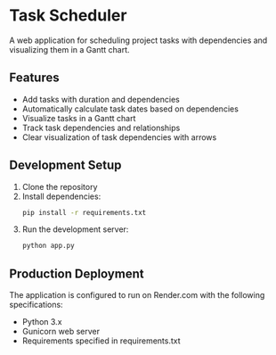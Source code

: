 # Task Scheduler

A web application for scheduling project tasks with dependencies and visualizing them in a Gantt chart.

## Features

- Add tasks with duration and dependencies
- Automatically calculate task dates based on dependencies
- Visualize tasks in a Gantt chart
- Track task dependencies and relationships
- Clear visualization of task dependencies with arrows

## Development Setup

1. Clone the repository
2. Install dependencies:
   ```bash
   pip install -r requirements.txt
   ```
3. Run the development server:
   ```bash
   python app.py
   ```

## Production Deployment

The application is configured to run on Render.com with the following specifications:
- Python 3.x
- Gunicorn web server
- Requirements specified in requirements.txt
